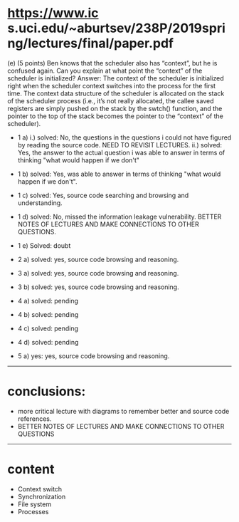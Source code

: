 # https://www.ic s.uci.edu/~aburtsev/238P/2019spring/lectures/final/paper.pdf

(e) (5 points) Ben knows that the scheduler also has “context”, but he is confused again. Can
you explain at what point the “context” of the scheduler is initialized?
Answer: The context of the scheduler is initialized right when the scheduler context
switches into the process for the first time. The context data structure of the scheduler
is allocated on the stack of the scheduler process (i.e., it’s not really allocated, the callee
saved registers are simply pushed on the stack by the swtch() function, and the pointer
to the top of the stack becomes the pointer to the “context” of the scheduler).

- 1 a) i.) solved: No, the questions in the questions i could not have figured by reading the source code. NEED TO REVISIT LECTURES.
ii.) solved: Yes, the answer to the actual question i was able to answer in terms of thinking "what would happen if we don't"
- 1 b) solved: Yes, was able to answer in terms of thinking "what would happen if we don't".
- 1 c) solved: Yes, source code searching and browsing and understanding.
- 1 d) solved: No, missed the information leakage vulnerability. BETTER NOTES OF LECTURES AND MAKE CONNECTIONS TO OTHER QUESTIONS.
- 1 e) Solved: doubt


- 2 a) solved: yes, source code browsing and reasoning.

- 3 a) solved: yes, source code browsing and reasoning.
- 3 b) solved:  yes, source code browsing and reasoning.

- 4 a) solved: pending
- 4 b) solved: pending
- 4 c) solved: pending
- 4 d) solved: pending
- 5 a) yes: yes, source code browsing and reasoning.

---
# conclusions:
- more critical lecture with diagrams to remember better and source code references.
- BETTER NOTES OF LECTURES AND MAKE CONNECTIONS TO OTHER QUESTIONS
---
# content
- Context switch
- Synchronization
- File system
- Processes